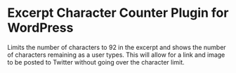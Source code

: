 # Excerpt Character Counter Plugin for WordPress

Limits the number of characters to 92 in the excerpt and shows the number of characters remaining as a user types. This will allow for a link and image to be posted to Twitter without going over the character limit.

